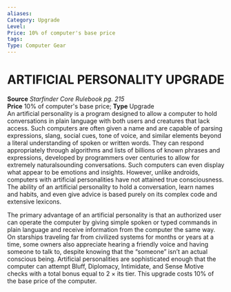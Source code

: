 ```yaml
---
aliases: 
Category: Upgrade
Level: 
Price: 10% of computer's base price
tags: 
Type: Computer Gear
---
```

# ARTIFICIAL PERSONALITY UPGRADE

**Source** _Starfinder Core Rulebook pg. 215_  
**Price** 10% of computer's base price; **Type** Upgrade  
An artificial personality is a program designed to allow a computer to hold conversations in plain language with both users and creatures that lack access. Such computers are often given a name and are capable of parsing expressions, slang, social cues, tone of voice, and similar elements beyond a literal understanding of spoken or written words. They can respond appropriately through algorithms and lists of billions of known phrases and expressions, developed by programmers over centuries to allow for extremely naturalsounding conversations. Such computers can even display what appear to be emotions and insights. However, unlike androids, computers with artificial personalities have not attained true consciousness. The ability of an artificial personality to hold a conversation, learn names and habits, and even give advice is based purely on its complex code and extensive lexicons.

The primary advantage of an artificial personality is that an authorized user can operate the computer by giving simple spoken or typed commands in plain language and receive information from the computer the same way. On starships traveling far from civilized systems for months or years at a time, some owners also appreciate hearing a friendly voice and having someone to talk to, despite knowing that the “someone” isn’t an actual conscious being. Artificial personalities are sophisticated enough that the computer can attempt Bluff, Diplomacy, Intimidate, and Sense Motive checks with a total bonus equal to 2 × its tier. This upgrade costs 10% of the base price of the computer.
